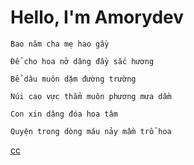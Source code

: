 # Hello, I'm Amorydev 
```
Bao năm cha mẹ hao gầy

Để cho hoa nở dâng đầy sắc hương

Bể dâu muôn dặm đường trường

Núi cao vực thẳm muôn phương mưa dầm

Con xin dâng đóa hoa tâm

Quyện trong dòng máu nảy mầm trổ hoa
```


[cc](https://www.facebook.com/amory.dev?locale=vi_VN)
